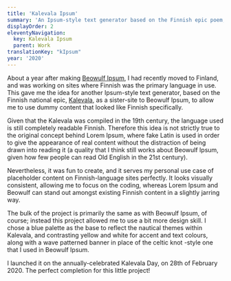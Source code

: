 ```yaml
---
title: 'Kalevala Ipsum'
summary: 'An Ipsum-style text generator based on the Finnish epic poem, Kalevala.'
displayOrder: 2
eleventyNavigation:
  key: Kalevala Ipsum
  parent: Work
translationKey: "kIpsum"
year: '2020'
---
```


About a year after making [Beowulf Ipsum](/en/work/beowulf-ipsum), I had recently moved to Finland, and was working on sites where Finnish was the primary language in use. This gave me the idea for another Ipsum-style text generator, based on the Finnish national epic, [Kalevala](https://en.wikipedia.org/wiki/Kalevala), as a sister-site to Beowulf Ipsum, to allow me to use dummy content that looked like Finnish specifically.

Given that the Kalevala was compiled in the 19th century, the language used is still completely readable Finnish. Therefore this idea is not strictly true to the original concept behind Lorem Ipsum, where fake Latin is used in order to give the appearance of real content without the distraction of being drawn into reading it (a quality that I think still works about Beowulf Ipsum, given how few people can read Old English in the 21st century).

Nevertheless, it was fun to create, and it serves my personal use case of placeholder content on Finnish-language sites perfectly. It looks visually consistent, allowing me to focus on the coding, whereas Lorem Ipsum and Beowulf can stand out amongst existing Finnish content in a slightly jarring way.

The bulk of the project is primarily the same as with Beowulf Ipsum, of course; instead this project allowed me to use a bit more design skill. I chose a blue palette as the base to reflect the nautical themes within Kalevala, and contrasting yellow and white for accent and text colours, along with a wave patterned banner in place of the celtic knot -style one that I used in Beowulf Ipsum.

I launched it on the annually-celebrated Kalevala Day, on 28th of February 2020. The perfect completion for this little project!